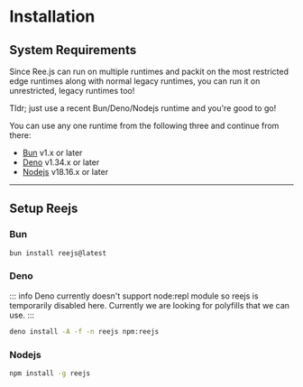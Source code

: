 # Installation

## System Requirements

Since Ree.js can run on multiple runtimes and packit on the most restricted edge runtimes along with normal legacy runtimes, you can run it on unrestricted, legacy runtimes too!

Tldr; just use a recent Bun/Deno/Nodejs runtime and you're good to go!

You can use any one runtime from the following three and continue from there:

- [Bun](https://bun.dev) v1.x or later
- [Deno](https://deno.land) v1.34.x or later
- [Nodejs](https://nodejs.org) v18.16.x or later

---

## Setup Reejs

### Bun

```sh
bun install reejs@latest
```

### Deno

::: info
Deno currently doesn't support node:repl module so reejs is temporarily disabled here. Currently we are looking for polyfills that we can use.
:::

```sh
deno install -A -f -n reejs npm:reejs
```

### Nodejs

```sh
npm install -g reejs
```
